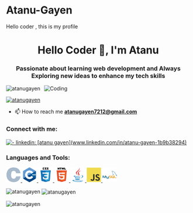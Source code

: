 # Atanu-Gayen
Hello coder , this is my profile
<h1 align="center">Hello Coder 👋, I'm Atanu</h1>
<h3 align="center">Passionate about learning web development and Always Exploring new ideas to enhance my tech skills</h3>
<img align="right" alt="Coding" width="400" src="https://www.google.com/url?sa=i&url=https%3A%2F%2Fwww.linkedin.com%2Fpulse%2Fai-end-era-human-coders-unsettling-truth-behind-automation-tanay-jain-xoo8e&psig=AOvVaw30KNK-3HXOGlbpBWD_d0Z4&ust=1753722393137000&source=images&cd=vfe&opi=89978449&ved=0CBUQjRxqFwoTCLCA_6HD3Y4DFQAAAAAdAAAAABAW">

<p align="left"> <img src="https://komarev.com/ghpvc/?username=atanugayen&label=Profile%20views&color=0e75b6&style=flat" alt="atanugayen" /> </p>

<p align="left"> <a href="https://github.com/ryo-ma/github-profile-trophy"><img src="https://github-profile-trophy.vercel.app/?username=atanugayen" alt="atanugayen" /></a> </p>

- 📫 How to reach me **atanugayen7212@gmail.com**

<h3 align="left">Connect with me:</h3>
<p align="left">
<a href="https://linkedin.com/in/- linkedin: [atanu gayen](www.linkedin.com/in/atanu-gayen-1b9b38294)" target="blank"><img align="center" src="https://raw.githubusercontent.com/rahuldkjain/github-profile-readme-generator/master/src/images/icons/Social/linked-in-alt.svg" alt="- linkedin: [atanu gayen](www.linkedin.com/in/atanu-gayen-1b9b38294)" height="30" width="40" /></a>
</p>

<h3 align="left">Languages and Tools:</h3>
<p align="left"> <a href="https://www.cprogramming.com/" target="_blank" rel="noreferrer"> <img src="https://raw.githubusercontent.com/devicons/devicon/master/icons/c/c-original.svg" alt="c" width="40" height="40"/> </a> <a href="https://www.w3schools.com/cpp/" target="_blank" rel="noreferrer"> <img src="https://raw.githubusercontent.com/devicons/devicon/master/icons/cplusplus/cplusplus-original.svg" alt="cplusplus" width="40" height="40"/> </a> <a href="https://www.w3schools.com/css/" target="_blank" rel="noreferrer"> <img src="https://raw.githubusercontent.com/devicons/devicon/master/icons/css3/css3-original-wordmark.svg" alt="css3" width="40" height="40"/> </a> <a href="https://www.w3.org/html/" target="_blank" rel="noreferrer"> <img src="https://raw.githubusercontent.com/devicons/devicon/master/icons/html5/html5-original-wordmark.svg" alt="html5" width="40" height="40"/> </a> <a href="https://www.java.com" target="_blank" rel="noreferrer"> <img src="https://raw.githubusercontent.com/devicons/devicon/master/icons/java/java-original.svg" alt="java" width="40" height="40"/> </a> <a href="https://developer.mozilla.org/en-US/docs/Web/JavaScript" target="_blank" rel="noreferrer"> <img src="https://raw.githubusercontent.com/devicons/devicon/master/icons/javascript/javascript-original.svg" alt="javascript" width="40" height="40"/> </a> <a href="https://www.mysql.com/" target="_blank" rel="noreferrer"> <img src="https://raw.githubusercontent.com/devicons/devicon/master/icons/mysql/mysql-original-wordmark.svg" alt="mysql" width="40" height="40"/> </a> </p>

<p><img align="left" src="https://github-readme-stats.vercel.app/api/top-langs?username=atanugayen&show_icons=true&locale=en&layout=compact" alt="atanugayen" /></p>

<p>&nbsp;<img align="center" src="https://github-readme-stats.vercel.app/api?username=atanugayen&show_icons=true&locale=en" alt="atanugayen" /></p>

<p><img align="center" src="https://github-readme-streak-stats.herokuapp.com/?user=atanugayen&" alt="atanugayen" /></p>
